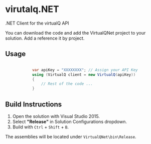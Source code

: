 # virutalq.NET
.NET Client for the virtualQ API

You can download the code and add the VirtualQNet project to your solution. Add a reference it by project.

## Usage

```cs

            var apiKey = "XXXXXXXX"; // Assign your API Key
            using (VirtualQ client = new VirtualQ(apiKey))
            {
                // Rest of the code ...
            }
```

## Build Instructions

1. Open the solution with Visual Studio 2015.
2. Select **"Release"** in Solution Configurations dropdown.
3. Build with `Ctrl` + `Shift` + `B`.

The assemblies will be located under `VirtualQNet\bin\Release`.
